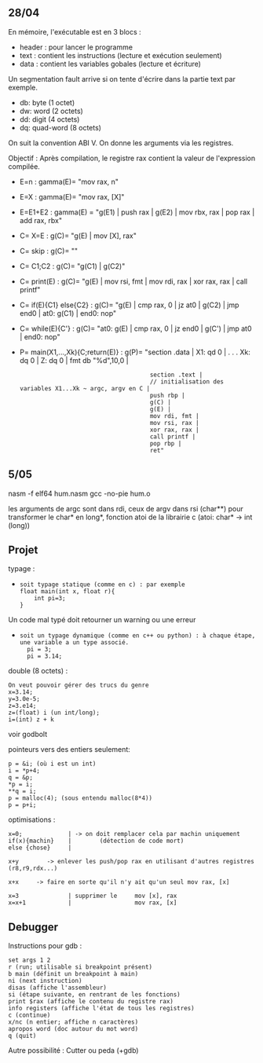 ## 28/04
En mémoire, l'exécutable est en 3 blocs : 
- header : pour lancer le programme
- text : contient les instructions (lecture et exécution seulement)
- data : contient les variables gobales (lecture et écriture)

Un segmentation fault arrive si on tente d'écrire dans la partie text par exemple.

- db: byte (1 octet)
- dw: word (2 octets)
- dd: digit (4 octets)
- dq: quad-word (8 octets)

On suit la convention ABI V. On donne les arguments via les registres.

Objectif : Après compilation, le registre rax contient la valeur de l'expression compilée.

- E=n : gamma(E)= "mov rax, n"
- E=X : gamma(E)= "mov rax, [X]"
- E=E1+E2 : gamma(E) = "g(E1) | 
                        push rax | 
                        g(E2) |
                        mov rbx, rax | 
                        pop rax | 
                        add rax, rbx"

- C= X=E : g(C)= "g(E) | mov [X], rax"
- C= skip : g(C)= ""
- C= C1;C2 : g(C)= "g(C1) | g(C2)"
- C= print(E) : g(C)= "g(E) |
                       mov rsi, fmt |
                       mov rdi, rax |
                       xor rax, rax |
                       call printf"
- C= if(E){C1} else{C2} : g(C)= "g(E) | 
                                 cmp rax, 0 | 
                                 jz at0 |
                                 g(C2) |
                                 jmp end0 |
                            at0: g(C1) |
                           end0: nop"
- C= while(E){C'} : g(C)= "at0: g(E) |
                               cmp rax, 0 |
                               jz end0 |
                               g(C') |
                               jmp at0 |
                        end0:  nop"
- P= main(X1,...,Xk){C;return(E)} : g(P)= "section .data |
                                           X1: qd 0 |
                                           .
                                           .
                                           .
                                           Xk: dq 0 |
                                           Z: dq 0 |
                                           fmt db "%d",10,0 |

                                           section .text |
                                           // initialisation des variables X1...Xk ~ argc, argv en C |
                                           push rbp |
                                           g(C) |
                                           g(E) |
                                           mov rdi, fmt |
                                           mov rsi, rax |
                                           xor rax, rax |
                                           call printf |
                                           pop rbp |
                                           ret"

## 5/05
nasm -f elf64 hum.nasm
gcc -no-pie hum.o

les arguments de argc sont dans rdi, ceux de argv dans rsi (char**)
pour transformer le char* en long*, fonction atoi de la librairie c (atoi: char* -> int (long))

## Projet
typage : 
-     soit typage statique (comme en c) : par exemple 
      float main(int x, float r){
          int pi=3;
      }

Un code mal typé doit retourner un warning ou une erreur
   
-     soit un typage dynamique (comme en c++ ou python) : à chaque étape, une variable a un type associé.
        pi = 3;
        pi = 3.14;

double (8 octets) : 
     
    On veut pouvoir gérer des trucs du genre 
    x=3.14;
    y=3.0e-5; 
    z=3.e14; 
    z=(float) i (un int/long); 
    i=(int) z + k

voir godbolt


pointeurs vers des entiers seulement:

    p = &i; (où i est un int)
    i = *p+4;
    q = &p;
    *p = i;
    **q = i;
    p = malloc(4); (sous entendu malloc(8*4))
    p = p+i;

optimisations :
    
    x=0;             | -> on doit remplacer cela par machin uniquement
    if(x){machin}    |        (détection de code mort)
    else {chose}     |

    x+y        -> enlever les push/pop rax en utilisant d'autres registres (r8,r9,rdx...)

    x+x     -> faire en sorte qu'il n'y ait qu'un seul mov rax, [x]

    x=3              | supprimer le     mov [x], rax
    x=x+1            |                  mov rax, [x]


## Debugger
Instructions pour gdb :

    set args 1 2
    r (run; utilisable si breakpoint présent)
    b main (définit un breakpoint à main)
    ni (next instruction)
    disas (affiche l'assembleur)
    si (étape suivante, en rentrant de les fonctions)
    print $rax (affiche le contenu du registre rax)
    info registers (affiche l'état de tous les registres)
    c (continue)
    x/nc (n entier; affiche n caractères)
    apropos word (doc autour du mot word)
    q (quit)

Autre possibilité : Cutter ou peda (+gdb)